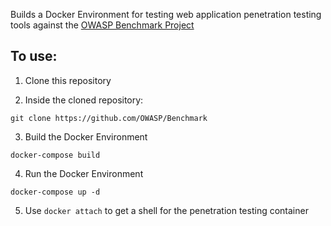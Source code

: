 Builds a Docker Environment for testing web application penetration
testing tools against the
[OWASP Benchmark Project](https://github.com/OWASP/Benchmark)

To use:
-------

1. Clone this repository

2. Inside the cloned repository:
```
git clone https://github.com/OWASP/Benchmark
```

3. Build the Docker Environment
```
docker-compose build
```

4. Run the Docker Environment
```
docker-compose up -d
```

5. Use `docker attach` to get a shell for the penetration testing container
